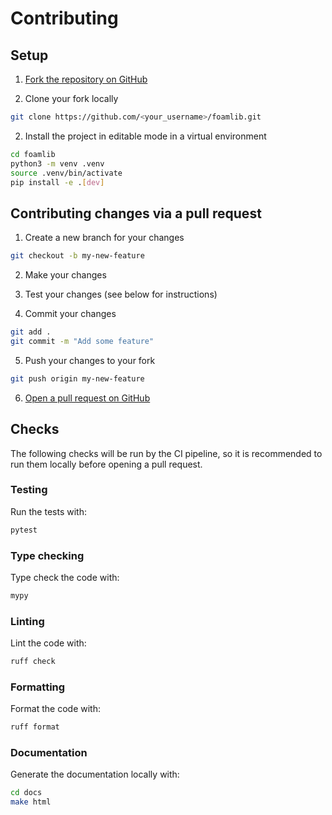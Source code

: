# Contributing

## Setup

1. [Fork the repository on GitHub](https://github.com/gerlero/foamlib/fork)

1. Clone your fork locally

```bash
git clone https://github.com/<your_username>/foamlib.git
```

2. Install the project in editable mode in a virtual environment

```bash
cd foamlib
python3 -m venv .venv
source .venv/bin/activate
pip install -e .[dev]
```

## Contributing changes via a pull request

1. Create a new branch for your changes

```bash
git checkout -b my-new-feature
```

2. Make your changes

3. Test your changes (see below for instructions)

4. Commit your changes

```bash
git add .
git commit -m "Add some feature"
```

5. Push your changes to your fork

```bash
git push origin my-new-feature
```

6. [Open a pull request on GitHub](https://github.com/gerlero/foamlib/compare)


## Checks

The following checks will be run by the CI pipeline, so it is recommended to run them locally before opening a pull request.

### Testing

Run the tests with:

```bash
pytest
```

### Type checking

Type check the code with:

```bash
mypy
```

### Linting

Lint the code with:

```bash
ruff check
```

### Formatting

Format the code with:

```bash
ruff format
```

### Documentation

Generate the documentation locally with:

```bash
cd docs
make html
```
